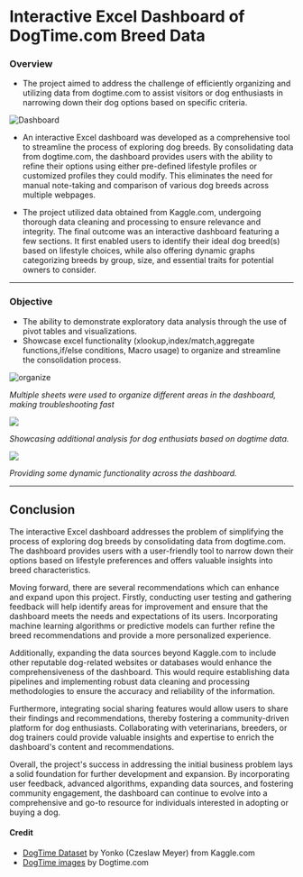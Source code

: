 # Interactive Excel Dashboard of DogTime.com Breed Data

### Overview

- The project aimed to address the challenge of efficiently organizing and utilizing data from dogtime.com to assist visitors or dog enthusiasts in narrowing down their dog options based on specific criteria.

![Dashboard](https://i.postimg.cc/fLBRpLPp/dashboard1.png)

- An interactive Excel dashboard was developed as a comprehensive tool to streamline the process of exploring dog breeds. By consolidating data from dogtime.com, the dashboard provides users with the ability to refine their options using either pre-defined lifestyle profiles or customized profiles they could modify. This eliminates the need for manual note-taking and comparison of various dog breeds across multiple webpages.

- The project utilized data obtained from Kaggle.com, undergoing thorough data cleaning and processing to ensure relevance and integrity. The final outcome was an interactive dashboard featuring a few sections. It first enabled users to identify their ideal dog breed(s) based on lifestyle choices, while also offering dynamic graphs categorizing breeds by group, size, and essential traits for potential owners to consider.

---

### Objective
- The ability to demonstrate exploratory data analysis through the use of pivot tables and visualizations.
- Showcase excel functionality (xlookup,index/match,aggregate functions,if/else conditions, Macro usage) to organize and streamline the consolidation process.

![organize](https://i.postimg.cc/gkw2tGHt/oragnize4.png)

*Multiple sheets were used to organize different areas in the dashboard, making troubleshooting fast*

![](https://i.postimg.cc/6prwFq2c/analysis1.png)

*Showcasing additional analysis for dog enthusiats based on dogtime data.*

![](https://i.postimg.cc/gjxm7K8L/analysis2.png)

*Providing some dynamic functionality across the dashboard.*

---

## Conclusion

The interactive Excel dashboard addresses the problem of simplifying the process of exploring dog breeds by consolidating data from dogtime.com. The dashboard provides users with a user-friendly tool to narrow down their options based on lifestyle preferences and offers valuable insights into breed characteristics.

Moving forward, there are several recommendations which can enhance and expand upon this project. Firstly, conducting user testing and gathering feedback will help identify areas for improvement and ensure that the dashboard meets the needs and expectations of its users. Incorporating machine learning algorithms or predictive models can further refine the breed recommendations and provide a more personalized experience.

Additionally, expanding the data sources beyond Kaggle.com to include other reputable dog-related websites or databases would enhance the comprehensiveness of the dashboard. This would require establishing data pipelines and implementing robust data cleaning and processing methodologies to ensure the accuracy and reliability of the information.

Furthermore, integrating social sharing features would allow users to share their findings and recommendations, thereby fostering a community-driven platform for dog enthusiasts. Collaborating with veterinarians, breeders, or dog trainers could provide valuable insights and expertise to enrich the dashboard's content and recommendations.

Overall, the project's success in addressing the initial business problem lays a solid foundation for further development and expansion. By incorporating user feedback, advanced algorithms, expanding data sources, and fostering community engagement, the dashboard can continue to evolve into a comprehensive and go-to resource for individuals interested in adopting or buying a dog.


#### Credit
- [DogTime Dataset](https://www.kaggle.com/datasets/yonkotoshiro/dogs-breeds?select=dogs_cleaned.csv) by Yonko (Czeslaw Meyer) from Kaggle.com 
- [DogTime images](https://dogtime.com/) by Dogtime.com
